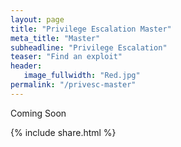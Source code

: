 ```yaml
---
layout: page
title: "Privilege Escalation Master"
meta_title: "Master"
subheadline: "Privilege Escalation"
teaser: "Find an exploit"
header:
   image_fullwidth: "Red.jpg"
permalink: "/privesc-master"
---
```



Coming Soon
	
	
{% include share.html %}	
	
	
